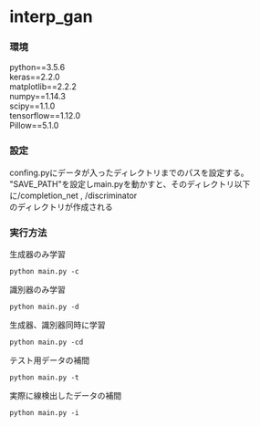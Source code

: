 # interp_gan

### 環境
python==3.5.6  
keras==2.2.0  
matplotlib==2.2.2  
numpy==1.14.3  
scipy==1.1.0  
tensorflow==1.12.0  
Pillow==5.1.0

### 設定
confing.pyにデータが入ったディレクトリまでのパスを設定する。  
"SAVE_PATH"を設定しmain.pyを動かすと、そのディレクトリ以下に/completion_net , /discriminator  
のディレクトリが作成される


### 実行方法

生成器のみ学習
```
python main.py -c
```

識別器のみ学習
```
python main.py -d
```

生成器、識別器同時に学習
```
python main.py -cd
```

テスト用データの補間
```
python main.py -t
```

実際に線検出したデータの補間
```
python main.py -i
```
